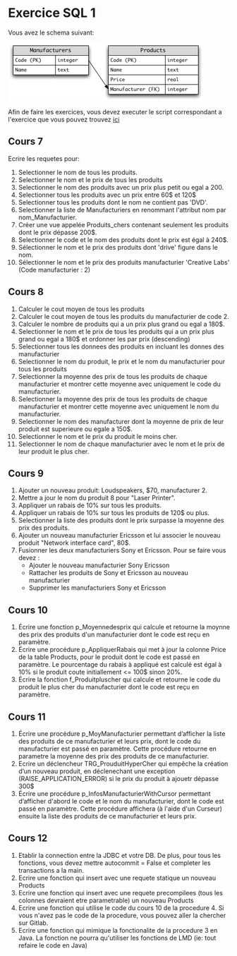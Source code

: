 # Exercice SQL 1

Vous avez le schema suivant:

![](images/1_schema_figure.png)


Afin de faire les exercices, vous devez executer le script correspondant a l'exercice que vous pouvez trouvez [ici](scripts/)

## Cours 7

Ecrire les requetes pour:

1. Selectionner le nom de tous les produits.
2. Selectionner le nom et le prix de tous les produits
3. Selectionner le nom des produits avec un prix plus petit ou egal a 200.
4. Selectionner tous les produits avec un prix entre 60$ et 120$
5. Selectionner tous les produits dont le nom ne contient pas 'DVD'.
6. Selectionner la liste de Manufacturiers en renommant l'attribut nom par nom_Manufacturier.
7. Créer une vue appelée Produits_chers contenant seulement les produits dont le prix dépasse 200$.
8. Selectionner le code et le nom des produits dont le prix est égal à 240$.
9. Sélectionner le nom et le prix des produits dont 'drive' figure dans le nom.
10. Sélectionner le nom et le prix des produits manufacturier 'Creative Labs' (Code manufacturier : 2)


## Cours 8
1. Calculer le cout moyen de tous les produits
2. Calculer le cout moyen de tous les produits du manufacturier de code 2.
3. Calculer le nombre de produits qui a un prix plus grand ou egal a 180$.
4. Selectionner le nom et le prix de tous les produits qui a un prix plus grand ou egal a 180$ et ordonner les par prix (descending)
5. Selectionner tous les donnees des produits en incluant les donnes des manufacturier
6. Selectionner le nom du produit, le prix et le nom du manufacturier pour tous les produits
7. Selectionner la moyenne des prix de tous les produits de chaque manufacturier et montrer cette moyenne avec uniquement le code du manufacturier.
8. Selectionner la moyenne des prix de tous les produits de chaque manufacturier et montrer cette moyenne avec uniquement le nom du manufacturier.
9. Selectionner le nom des manufacturer dont la moyenne de prix de leur produit est superieure ou egale a 150$.
10. Selectionner le nom et le prix du produit le moins cher.
11. Selectionner le nom de chaque manufacturier avec le nom et le prix de leur produit le plus cher.

## Cours 9
1. Ajouter un nouveau produit: Loudspeakers, $70, manufacturer 2.
2. Mettre a jour le nom du produit 8 pour "Laser Printer".
3. Appliquer un rabais de 10% sur tous les produits.
4. Appliquer un rabais de 10% sur tous les produits de 120$ ou plus.
5. Selectionner la liste des produits dont le prix surpasse la moyenne des prix des produits.
6. Ajouter un nouveau manufacturier Ericsson et lui associer le nouveau produit "Network interface card", 80$.
7. Fusionner les deux manufacturiers Sony et Ericsson. Pour se faire vous devez : 
    -   Ajouter le nouveau manufacturier Sony Ericsson 
    -   Rattacher les produits de Sony et Ericsson au nouveau manufacturier
    -   Supprimer les manufacturiers Sony et Ericsson 

## Cours 10
1. Écrire une fonction p_Moyennedesprix qui calcule et retourne la moynne des prix des produits d'un manufacturier dont le code est reçu en paramètre.
2. Écrire une procédure p_AppliquerRabais qui met à jour la colonne Price de la table Products, pour le produit dont le code est passé en paramètre. Le pourcentage du rabais à appliqué est calculé est égal à 10% si le produit coute initiallement <= 100$ sinon 20%.
3. Écrire la fonction f_Produitpluscher qui calcule et retourne le code du produit le plus cher du manufacturier dont le code est reçu en paramètre. 



## Cours 11
1. Écrire une procédure p_MoyManufacturier permettant d’afficher la liste des produits de ce manufacturier et leurs prix, dont le code du manufacturier est passé en paramètre. Cette procédure retourne en parametre la moyenne des prix des produits de ce manufacturier.
2. Ecrire un déclencheur TRG_ProuduitHyperCher qui empêche la création d’un nouveau produit, en déclenechant une exception (RAISE_APPLICATION_ERROR) si le prix du produit à ajouetr dépasse 300$
3. Écrire une procédure p_InfosManufacturierWithCursor permettant d’afficher d'abord le code et le nom du manufacturier, dont le code  est passé en paramètre. Cette procédure affichera (à l'aide d'un Curseur) ensuite la liste des produits de ce manufacturier et leurs prix. 

## Cours 12
1. Etablir la connection entre la JDBC et votre DB. De plus, pour tous les fonctions, vous devez mettre autocommit = False et completer les transactions a la main.
2. Ecrire une fonction qui insert avec une requete statique un nouveau Products
3. Ecrire une fonction qui insert avec une requete precompilees (tous les colonnes devraient etre parametrable) un nouveau Products
4. Ecrire une fonction qui utilise le code du cours 10 de la procedure 4. Si vous n'avez pas le code de la procedure, vous pouvez aller la chercher sur Gitlab.
5. Ecrire une fonction qui mimique la fonctionalite de la procedure 3 en Java. La fonction ne pourra qu'utiliser les fonctions de LMD (ie: tout refaire le code en Java)
